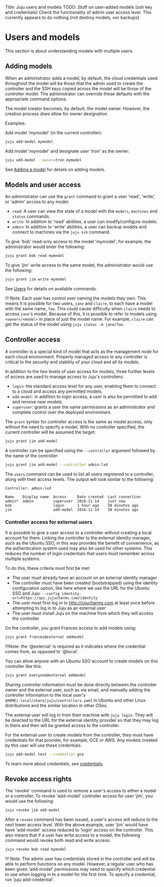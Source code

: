 Title: Juju users and models
TODO: Stuff on user-added models (ssh key and credentials)
      Check the functionality of admin user access level. This currently
      appears to do nothing (not destroy models, nor backups) 

# Users and models

This section is about understanding models with multiple users.

## Adding models

When an administrator adds a model, by default, the cloud credentials used
throughout the model will be those that the admin used to create the controller
and the SSH keys copied across the model will be those of the controller model.
The administrator can override these defaults with the appropriate command
options.

The model creator becomes, by default, the model owner. However, the creation
process does allow for owner designation.

Examples:

Add model 'mymodel' (in the current controller):

```bash
juju add-model mymodel
```

Add model 'mymodel' and designate user 'tron' as the owner:

```bash
juju add-model --owner=tron mymodel
```

See [Adding a model][addmodel] for details on adding models.


## Models and user access

An administrator can use the `grant` command to grant a user 'read', 'write',
or 'admin' access to any model. 

- `read`: A user can view the state of a model with the `models`,
  `machines` and `status` commands.
- `write`: In addition to 'read' abilities, a user can modify/configure models.
- `admin`: In addition to 'write' abilities, a user can backup models and
  connect to machines via the `juju ssh` command.

To give 'bob' read-only access to the model 'mymodel', for example, the
administrator would enter the following:

```bash
juju grant bob read mymodel
```

To give 'jim' write access to the same model, the administrator would use the
following:

```bash
juju grant jim write mymodel 
```
See [Users][regularusers] for details on available commands.

!!! Note: Each user has control over naming the models they own. This means
it is possible for two users, `jane` and `claire`, to each have a model with
the same name, `foo`. This could cause difficulty when `claire` needs to access
`jane`'s model. Because of this, it is possible to refer to models
using `<owner>/<model>` in place of just the model name. For example, `claire`
can get the status of the model using `juju status -m jane/foo`.

## Controller access

A controller is a special kind of model that acts as the management node for
each cloud environment. Properly managed access to any controller is critical
to the security and stability of your cloud and all its models. 

In addition to the two levels of user access for models, three further levels
of access are used to manage access to Juju's controllers:

- `login`: the standard access level for any user, enabling them
  to connect to a cloud and access any permitted models.
- `add-model`: in addition to login access, a user is also be permitted
  to add and remove new models.
- `superuser`: grants a user the same permissions as an administrator and complete
  control over the deployed environment. 

The `grant` syntax for controller access is the same as model
access, only without the need to specify a model. With no controller specified,
the current controller will be assumed the target:

```bash
juju grant jim add-model
```

A controller can be specified using the `--controller` argument followed by the
name of the controller:

```bash
juju grant jim add-model --controller admin-lxd
```

The `users` command can be used to list all users registered to a controller, along
with their access levels. The output will look similar to the following:

<!-- JUJUVERSION: 2.0.1-xenial-amd64 -->
<!-- JUJUCOMMAND: juju users -->
```no-highlight
Controller: admin-lxd

Name    Display name  Access     Date created  Last connection
admin*  admin         superuser  2016-11-14    just now
bob                   login      1 hour ago    58 minutes ago
jim                   add-model  2016-11-14    58 minutes ago
```

### Controller access for external users

It is possible to give a user access to a controller without creating a local
account for them. Linking the controller to the external identity manager, such
as the Ubuntu SSO, in this way provides the benefit of convenience, as the
authentication system used may also be used for other systems. This reduces
the number of login credentials that users must remember across multiple systems.

To do this, these criteria must first be met:

- The user must already have an account on an external identity manager
- The controller must have been created (bootstrapped) using the identity
  configuration option, like here where we use the URL for the Ubuntu SSO
  and Juju: `--config identity-url=https://api.jujucharms.com/identity`
- The user must first log in to http://jujucharms.com at least once before
  attempting to log in to Juju as an external user
- The user must install Juju on the machine from which they will access the
  controller

On the controller, you grant Frances access to add models using:

```bash
juju grant frances@external addmodel
```

!!!Note: the '@external' is required as it indicates where the credential
comes from, as opposed to '@local'.

You can allow anyone with an Ubuntu SSO account to create models on this
controller like this:

```bash
juju grant everyone@external addmodel
```

Sharing controller information must be done directly between the controller
owner and the external user, such as via email, and manually adding the
controller information to the local user's `$HOME/.local/share/juju/controllers.yaml`
in Ubuntu and other Linux distributions and the similar location in other OSes.

The external user will log in from their machine with `juju login`. They will
be directed to the URL for the external identity provider so that they may
log in there and then will be granted access to the controller.

For the external user to create models from the controller, they must have
credentials for that provider, for example, GCE or AWS. Any models created
by this user will use these credentials.

```bash
juju add-model test --credential gce
```

To learn more about credentials, see [credentials].

## Revoke access rights

The 'revoke' command is used to remove a user's access to either a model or a
controller. To revoke 'add-model' controller access for user 'jim', you would
use the following:

```bash
juju revoke jim add-model
```

After a `revoke` command has been issued, a user's access will reduce to the
next lower access level. With the above example, user 'jim' would have have
'add-model' access reduced to 'login' access on the controller. This also means
that if a user has write access to a model, the following command would revoke
both read and write access:

```bash
juju revoke bob read mymodel
```

!!! Note: The admin user has credentials stored in the controller and will
be able to perform functions on any model. However, a regular user who has
been given 'add-model' permissions may need to specify which credential to
use when logging in to a model for the first time. To specify a credential,
run 'juju add-credential'.

[addmodel]: ./models-adding.html
[credentials]: ./credentials.html
[regularusers]: ./users.html#regular-users
